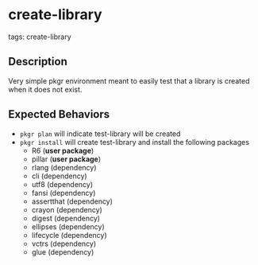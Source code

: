 # create-library
tags: create-library

## Description
Very simple pkgr environment meant to easily test that a library is created when
it does not exist.

## Expected Behaviors
* `pkgr plan` will indicate test-library will be created
* `pkgr install` will create test-library and install the following packages
  - R6 (**user package**)
  - pillar (**user package**)
  - rlang (dependency)
  - cli (dependency)
  - utf8 (dependency)
  - fansi (dependency)
  - assertthat (dependency)
  - crayon (dependency)
  - digest (dependency)
  - ellipses (dependency)
  - lifecycle (dependency)
  - vctrs (dependency)
  - glue (dependency)
